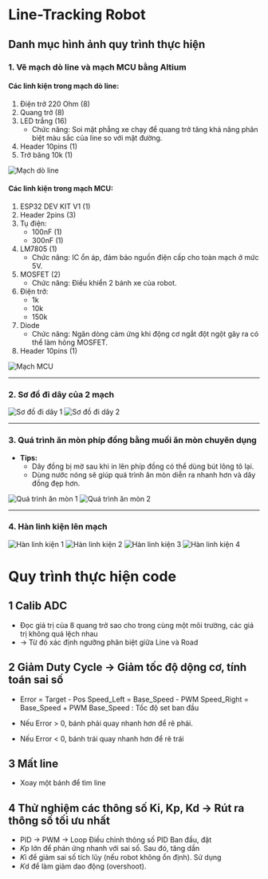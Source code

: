 # Line-Tracking Robot

## Danh mục hình ảnh quy trình thực hiện

### 1. Vẽ mạch dò line và mạch MCU bằng Altium

#### Các linh kiện trong mạch dò line:
1. Điện trở 220 Ohm (8)
2. Quang trở (8)
3. LED trắng (16)  
   - Chức năng: Soi mặt phẳng xe chạy để quang trở tăng khả năng phân biệt màu sắc của line so với mặt đường.
4. Header 10pins (1)
5. Trở băng 10k (1)

![Mạch dò line](image-10.png)

#### Các linh kiện trong mạch MCU:
1. ESP32 DEV KIT V1 (1)
2. Header 2pins (3)
3. Tụ điện:  
   - 100nF (1)  
   - 300nF (1)
4. LM7805 (1)  
   - Chức năng: IC ổn áp, đảm bảo nguồn điện cấp cho toàn mạch ở mức 5V.
5. MOSFET (2)  
   - Chức năng: Điều khiển 2 bánh xe của robot.
6. Điện trở:  
   - 1k  
   - 10k  
   - 150k
7. Diode  
   - Chức năng: Ngăn dòng cảm ứng khi động cơ ngắt đột ngột gây ra có thể làm hỏng MOSFET.
8. Header 10pins (1)

![Mạch MCU](image-11.png)

---

### 2. Sơ đồ đi dây của 2 mạch

![Sơ đồ đi dây 1](image-12.png)
![Sơ đồ đi dây 2](image-13.png)

---

### 3. Quá trình ăn mòn phíp đồng bằng muối ăn mòn chuyên dụng

- **Tips:**  
  - Dây đồng bị mờ sau khi in lên phíp đồng có thể dùng bút lông tô lại.  
  - Dùng nước nóng sẽ giúp quá trình ăn mòn diễn ra nhanh hơn và dây đồng đẹp hơn.

![Quá trình ăn mòn 1](image-14.png)
![Quá trình ăn mòn 2](image-1.png)

---

### 4. Hàn linh kiện lên mạch

![Hàn linh kiện 1](image-2.png)
![Hàn linh kiện 2](image-3.png)
![Hàn linh kiện 3](image-4.png)
![Hàn linh kiện 4](image-5.png)
# Quy trình thực hiện code
## 1 Calib ADC 
- Đọc giá trị của 8 quang trở sao cho trong cùng một môi trường, các giá trị không quá lệch nhau
- -> Từ đó xác định ngưỡng phân biệt giữa Line và Road
## 2 Giảm Duty Cycle -> Giảm tốc độ dộng cơ, tính toán sai số
- Error = Target - Pos
Speed_Left = Base_Speed - PWM
Speed_Right = Base_Speed + PWM
Base_Speed : Tốc độ set ban đầu

- Nếu Error > 0, bánh phải quay nhanh hơn để rẽ phải.

- Nếu Error < 0, bánh trái quay nhanh hơn để rẽ trái
## 3 Mất line
- Xoay một bánh để tìm line
## 4 Thử nghiệm các thông số Ki, Kp, Kd -> Rút ra thông số tối ưu nhất
- PID -> PWM -> Loop
Điều chỉnh thông số PID
Ban đầu, đặt 
- 𝐾p lớn để phản ứng nhanh với sai số.
Sau đó, tăng dần 
- 𝐾i để giảm sai số tích lũy (nếu robot không ổn định).
Sử dụng 
- 𝐾d để làm giảm dao động (overshoot).